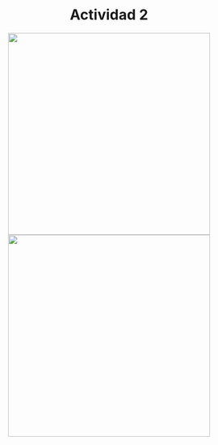 <h1 align="center">Actividad 2</h1>

<div align="center">
  <img src="https://github.com/user-attachments/assets/4202714a-9b54-4067-b67b-421d96d0136b" width="400" />
  <img src="https://github.com/user-attachments/assets/a7b3aad3-83df-4e9a-888f-b64c73f8be39" width="400" />
</div>
